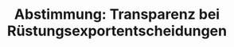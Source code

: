 ---
layout: abstimmung
title: "Abstimmung: Transparenz bei Rüstungsexportentscheidungen"
categories:
 - Todo
tags:
 - Todo
abstimmung:
 legislaturperiode: 18
 bundestagssitzung: 33
 abstimmung: 3
links:
 - title: https://www.bundestag.de/parlament/plenum/abstimmung/abstimmung?id=264
   url: https://www.bundestag.de/parlament/plenum/abstimmung/abstimmung?id=264
 - title: http://www.abgeordnetenwatch.de/transparenz_bei_ruestungsexportentscheidungen-1105-600.html
   url: http://www.abgeordnetenwatch.de/transparenz_bei_ruestungsexportentscheidungen-1105-600.html
data:
 - title: Abstimmungsergebnis 20140508_3-data.pdf
   url: /res/abstimmungsliste/20140508_3-data.pdf
 - title: Abstimmungsergebnis 20140508_3_xls-data.csv
   url: /res/abstimmungsliste/analyses/20140508_3_xls-data.csv
documents:
 - title: Drucksache 18/01360.pdf
   url: http://dip21.bundestag.de/dip21/btd/18/013/1801360.pdf
   local: /res/abstimmungsdaten/018-033-03/1801360.pdf
preview: |
     Deutscher Bundestag
    
     33. Sitzung des Deutschen Bundestages
     am Donnerstag, 8.Mai 2014
     Endgültiges Ergebnis der Namentlichen Abstimmung Nr. 3
    
     Antrag der Abgeordneten Agnieszka Brugger, Katja Keul, Dr. Frithjof Schmidt, weiterer
     Abgeordneter und der Fraktion BÜNDNIS 90/DIE GRÜNEN
     Echte Transparenz und parlamentarische Beteiligung bei Rüstungsexportentscheidungen
     herstellen
     Drs. 18/1360 (neu)
    
     Abgegebene Stimmen insgesamt:
    
     556
     75
    
     Nicht abgegebene Stimmen:
     Ja-Stimmen:
    
     104
    
     Nein-Stimmen:
    
     451
    
     Enthaltungen:
    
     1
    
     Ungültige:
    
     0
    
     Berlin, den 08.05.2014
    
     Beginn: 19:29
     Ende: 19:33
---